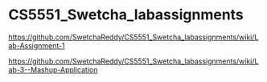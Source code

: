 # CS5551_Swetcha_labassignments
https://github.com/SwetchaReddy/CS5551_Swetcha_labassignments/wiki/Lab-Assignment-1

https://github.com/SwetchaReddy/CS5551_Swetcha_labassignments/wiki/Lab-3--Mashup-Application
